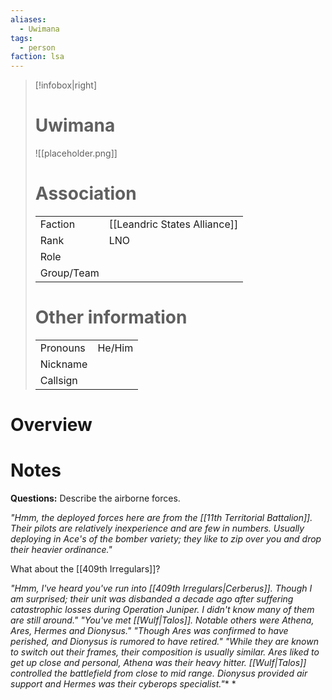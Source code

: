 ```yaml
---
aliases: 
  - Uwimana
tags: 
  - person
faction: lsa
---
```


> [!infobox|right] 
> # Uwimana
> ![[placeholder.png]]
> # Association
> | | |
> | ---- | ---- |
> | Faction | [[Leandric States Alliance]] |
> | Rank | LNO |
> | Role |  |
> | Group/Team | |
> # Other information
> | | | 
> | - | - |
> | Pronouns | He/Him |
> | Nickname | |
> | Callsign | | 

# Overview


# Notes
**Questions:**
Describe the airborne forces.

*"Hmm, the deployed forces here are from the [[11th Territorial Battalion]]. Their pilots are relatively inexperience and are few in numbers. Usually deploying in Ace's of the bomber variety; they like to zip over you and drop their heavier ordinance."*

What about the [[409th Irregulars]]?

*"Hmm, I've heard you've run into [[409th Irregulars|Cerberus]]. Though I am surprised; their unit was disbanded a decade ago after suffering catastrophic losses during Operation Juniper. I didn't know many of them are still around."*
*"You've met [[Wulf|Talos]]. Notable others were Athena, Ares, Hermes and Dionysus."*
*"Though Ares was confirmed to have perished, and Dionysus is rumored to have retired."*
*"While they are known to switch out their frames, their composition is usually similar. Ares liked to get up close and personal, Athena was their heavy hitter. [[Wulf|Talos]] controlled the battlefield from close to mid range. Dionysus provided air support and Hermes was their cyberops specialist."**
*